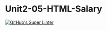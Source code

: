# Unit2-05-HTML-Salary
[![GitHub's Super Linter](https://github.com/ICS2O-EmmaJ/Unit2-05-HTML-Salary/workflows/GitHub's%20Super%20Linter/badge.svg)](https://github.com/ICS2O-EmmaJ/Unit2-05-HTML-Salary/actions)